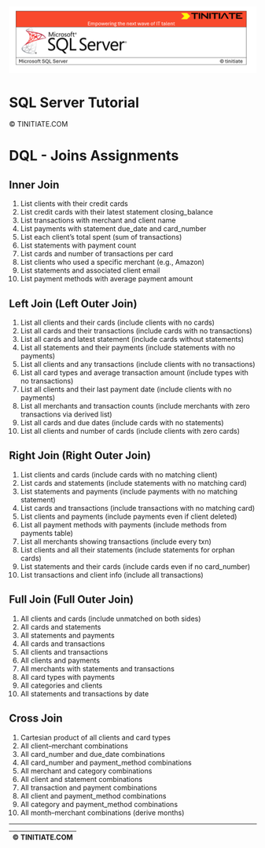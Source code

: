 ![SQL Server Tinitiate Image](../../../sqlserver-sql/sqlserver.png)

# SQL Server Tutorial

&copy; TINITIATE.COM

# DQL - Joins Assignments

## Inner Join
1. List clients with their credit cards
2. List credit cards with their latest statement closing_balance
3. List transactions with merchant and client name
4. List payments with statement due_date and card_number
5. List each client’s total spent (sum of transactions)
6. List statements with payment count
7. List cards and number of transactions per card
8. List clients who used a specific merchant (e.g., Amazon)
9. List statements and associated client email
10. List payment methods with average payment amount

## Left Join (Left Outer Join)
1. List all clients and their cards (include clients with no cards)
2. List all cards and their transactions (include cards with no transactions)
3. List all cards and latest statement (include cards without statements)
4. List all statements and their payments (include statements with no payments)
5. List all clients and any transactions (include clients with no transactions)
6. List all card types and average transaction amount (include types with no transactions)
7. List all clients and their last payment date (include clients with no payments)
8. List all merchants and transaction counts (include merchants with zero transactions via derived list)
9. List all cards and due dates (include cards with no statements)
10. List all clients and number of cards (include clients with zero cards)

## Right Join (Right Outer Join)
1. List clients and cards (include cards with no matching client)
2. List cards and statements (include statements with no matching card)
3. List statements and payments (include payments with no matching statement)
4. List cards and transactions (include transactions with no matching card)
5. List clients and payments (include payments even if client deleted)
6. List all payment methods with payments (include methods from payments table)
7. List all merchants showing transactions (include every txn)
8. List clients and all their statements (include statements for orphan cards)
9. List statements and their cards (include cards even if no card_number)
10. List transactions and client info (include all transactions)

## Full Join (Full Outer Join)
1. All clients and cards (include unmatched on both sides)
2. All cards and statements
3. All statements and payments
4. All cards and transactions
5. All clients and transactions
6. All clients and payments
7. All merchants with statements and transactions
8. All card types with payments
9. All categories and clients
10. All statements and transactions by date

## Cross Join
1. Cartesian product of all clients and card types
2. All client–merchant combinations
3. All card_number and due_date combinations
4. All card_number and payment_method combinations
5. All merchant and category combinations
6. All client and statement combinations
7. All transaction and payment combinations
8. All client and payment_method combinations
9. All category and payment_method combinations
10. All month–merchant combinations (derive months)

***
| &copy; TINITIATE.COM |
|----------------------|
